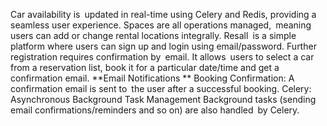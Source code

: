 Car availability is updated in real-time using Celery and Redis, providing a seamless user experience.
Spaces are all operations managed, meaning users can add or change rental locations integrally.
Resall is a simple platform where users can sign up and login using email/password.
Further registration requires confirmation by email.
It allows users to select a car from a reservation list, book it for a particular date/time and get a confirmation email.
**Email Notifications
**
Booking Confirmation: A confirmation email is sent to the user after a successful booking.
Celery: Asynchronous Background Task Management
Background tasks (sending email confirmations/reminders and so on) are also handled by Celery.
